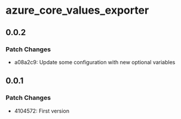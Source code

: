 # azure_core_values_exporter

## 0.0.2

### Patch Changes

- a08a2c9: Update some configuration with new optional variables

## 0.0.1

### Patch Changes

- 4104572: First version

